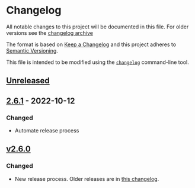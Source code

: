 # Changelog

All notable changes to this project will be documented in this file. For older versions see the [changelog archive](./CHANGELOG.old.md)

The format is based on [Keep a Changelog](https://keepachangelog.com/en/1.0.0/)
and this project adheres to [Semantic Versioning](https://semver.org/spec/v2.0.0.html).

This file is intended to be modified using the [`changelog`](github.com/cucumber/changelog) command-line tool.

## [Unreleased]

## [2.6.1] - 2022-10-12
### Changed
- Automate release process

## [v2.6.0]
### Changed
- New release process. Older releases are in [this changelog](./CHANGELOG.old.md).

[Unreleased]: https://github.com/cucumber/cucumber-rails/compare/v2.6.0...main
[2.6.1]: https://github.com/cucumber/cucumber-rails/compare/v2.6.0...main
[v2.6.0]: ./CHANGELOG.old.md
